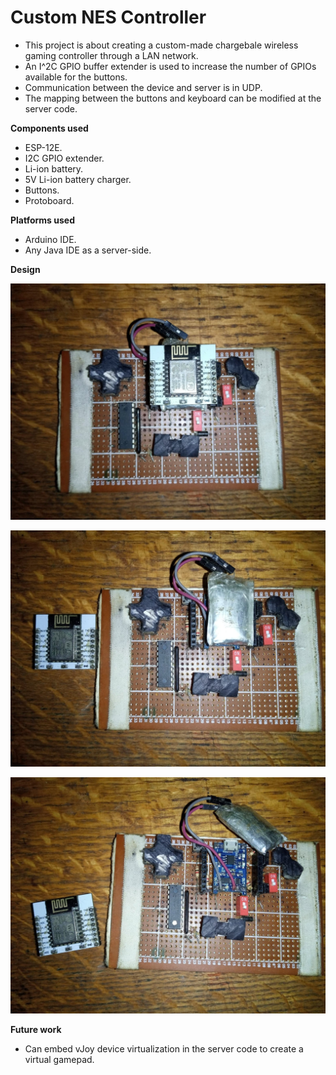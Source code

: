 # Custom NES Controller
- This project is about creating a custom-made chargebale wireless gaming controller through a LAN network.
- An I^2C GPIO buffer extender is used to increase the number of GPIOs available for the buttons.
- Communication between the device and server is in UDP.
- The mapping between the buttons and keyboard can be modified at the server code.

**Components used**

- ESP-12E.
- I2C GPIO extender.
- Li-ion battery.
- 5V Li-ion battery charger.
- Buttons.
- Protoboard.

**Platforms used**

- Arduino IDE.
- Any Java IDE as a server-side.

**Design**

![](1.jpg)

![](2.jpg)

![](3.jpg)

**Future work**

- Can embed vJoy device virtualization in the server code to create a virtual gamepad.
